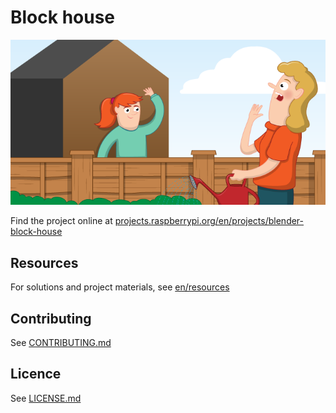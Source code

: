 # Block house

![blender-block-house](/en/images/banner.png)

Find the project online at [projects.raspberrypi.org/en/projects/blender-block-house](https://projects.raspberrypi.org/en/projects/blender-block-house)

## Resources
For solutions and project materials, see [en/resources](https://github.com/raspberrypilearning/blender-block-house/tree/master/en/resources)

## Contributing
See [CONTRIBUTING.md](CONTRIBUTING.md)

## Licence
 See [LICENSE.md](LICENSE.md)
